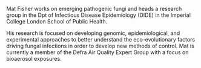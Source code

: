 Mat Fisher works on emerging pathogenic fungi and heads a research group in the Dpt of Infectious Disease Epidemiology (DIDE) in the Imperial College London School of Public Health. 

His research is focused on developing genomic, epidemiological, and experimental approaches to better understand the eco-evolutionary factors driving fungal infections in order to develop new methods of control. Mat is currently a member of the Defra Air Quality Expert Group with a focus on bioaerosol exposures.
